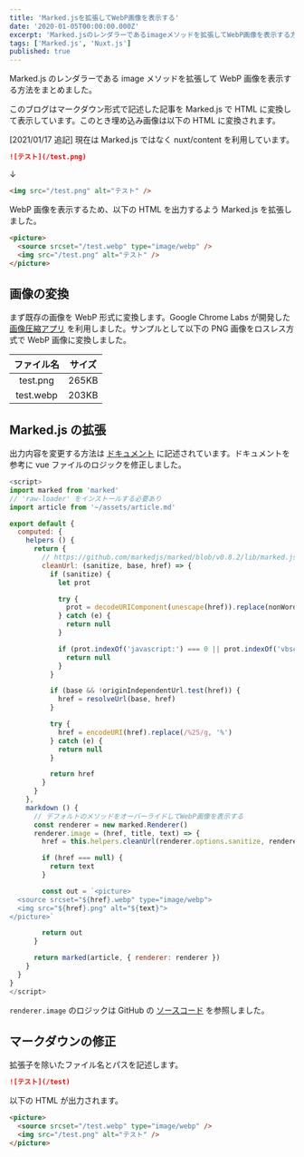 ```yaml
---
title: 'Marked.jsを拡張してWebP画像を表示する'
date: '2020-01-05T00:00:00.000Z'
excerpt: 'Marked.jsのレンダラーであるimageメソッドを拡張してWebP画像を表示する方法をまとめました。'
tags: ['Marked.js', 'Nuxt.js']
published: true
---
```


Marked.js のレンダラーである image メソッドを拡張して WebP 画像を表示する方法をまとめました。

このブログはマークダウン形式で記述した記事を Marked.js で HTML に変換して表示しています。このとき埋め込み画像は以下の HTML に変換されます。

\[2021/01/17 追記\] 現在は Marked.js ではなく nuxt/content を利用しています。

```md
![テスト](/test.png)
```

↓

```html
<img src="/test.png" alt="テスト" />
```

WebP 画像を表示するため、以下の HTML を出力するよう Marked.js を拡張しました。

```html
<picture>
  <source srcset="/test.webp" type="image/webp" />
  <img src="/test.png" alt="テスト" />
</picture>
```

## 画像の変換

まず既存の画像を WebP 形式に変換します。Google Chrome Labs が開発した [画像圧縮アプリ](https://squoosh.app/) を利用しました。サンプルとして以下の PNG 画像をロスレス方式で WebP 画像に変換しました。

| ファイル名 | サイズ |
| :--------: | :----: |
|  test.png  | 265KB  |
| test.webp  | 203KB  |

## Marked.js の拡張

出力内容を変更する方法は [ドキュメント](https://marked.js.org/#/USING_PRO.md#renderer) に記述されています。ドキュメントを参考に vue ファイルのロジックを修正しました。

```js
<script>
import marked from 'marked'
// 'raw-loader' をインストールする必要あり
import article from '~/assets/article.md'

export default {
  computed: {
    helpers () {
      return {
        // https://github.com/markedjs/marked/blob/v0.8.2/lib/marked.js#L145-L171
        cleanUrl: (sanitize, base, href) => {
          if (sanitize) {
            let prot

            try {
              prot = decodeURIComponent(unescape(href)).replace(nonWordAndColonTest, '').toLowerCase()
            } catch (e) {
              return null
            }

            if (prot.indexOf('javascript:') === 0 || prot.indexOf('vbscript:') === 0 || prot.indexOf('data:') === 0) {
              return null
            }
          }

          if (base && !originIndependentUrl.test(href)) {
            href = resolveUrl(base, href)
          }

          try {
            href = encodeURI(href).replace(/%25/g, '%')
          } catch (e) {
            return null
          }

          return href
        }
      }
    },
    markdown () {
      // デフォルトのメソッドをオーバーライドしてWebP画像を表示する
      const renderer = new marked.Renderer()
      renderer.image = (href, title, text) => {
        href = this.helpers.cleanUrl(renderer.options.sanitize, renderer.options.baseUrl, href)

        if (href === null) {
          return text
        }

        const out = `<picture>
  <source srcset="${href}.webp" type="image/webp">
  <img src="${href}.png" alt="${text}">
</picture>`

        return out
      }

      return marked(article, { renderer: renderer })
    }
  }
}
</script>
```

`renderer.image` のロジックは GitHub の [ソースコード](https://github.com/markedjs/marked/blob/v0.8.2/lib/marked.js#L1007-L1022) を参照しました。

## マークダウンの修正

拡張子を除いたファイル名とパスを記述します。

```md
![テスト](/test)
```

以下の HTML が出力されます。

```html
<picture>
  <source srcset="/test.webp" type="image/webp" />
  <img src="/test.png" alt="テスト" />
</picture>
```
